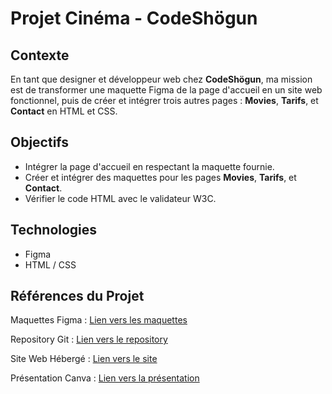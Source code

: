
# Projet Cinéma - CodeShögun

## Contexte
En tant que designer et développeur web chez **CodeShögun**, ma mission est de transformer une maquette Figma de la page d'accueil en un site web fonctionnel, puis de créer et intégrer trois autres pages : **Movies**, **Tarifs**, et **Contact** en HTML et CSS.

## Objectifs
- Intégrer la page d'accueil en respectant la maquette fournie.
- Créer et intégrer des maquettes pour les pages **Movies**, **Tarifs**, et **Contact**.
- Vérifier le code HTML avec le validateur W3C.

## Technologies
- Figma
- HTML / CSS

## Références du Projet

Maquettes Figma : [Lien vers les maquettes](https://www.figma.com/design/S674WabwhXVPjE8rkrsjcS/Cinema'S-(1)?node-id=0-1&t=s7TqjpB0emO60kXP-1)

Repository Git : [Lien vers le repository](https://github.com/laamiri-kaoutar/Cinema.git)

Site Web Hébergé : [Lien vers le site](https://laamiri-kaoutar.github.io/Cinema/)

Présentation Canva : [Lien vers la présentation](https://www.canva.com/design/DAGT8-hPnZk/2AwwDjJRsPvUx14ZD3oxHg/edit?utm_content=DAGT8-hPnZk&utm_campaign=designshare&utm_medium=link2&utm_source=sharebutton)
